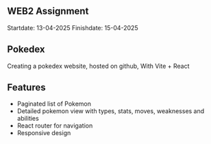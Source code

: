 ## WEB2 Assignment
Startdate: 13-04-2025 
Finishdate: 15-04-2025

## Pokedex
Creating a pokedex website, hosted on github, With Vite + React

## Features
- Paginated list of Pokemon
- Detailed pokemon view with types, stats, moves, weaknesses and abilities
- React router for navigation
- Responsive design
